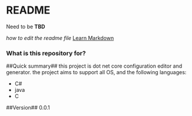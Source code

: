 # README #

Need to be **TBD**

<!-- This README would normally document whatever steps are necessary to get your application up and running. -->

_how to edit the readme file_ [Learn Markdown](https://bitbucket.org/tutorials/markdowndemo)

### What is this repository for? ###

##Quick summary##
this project is dot net core configuration editor and generator. the project aims to support all OS, and the following languages:

* C#
* java
* C


##Version##
0.0.1